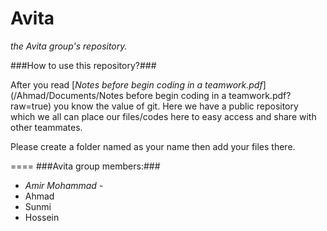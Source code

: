 Avita
=====
*the Avita group's repository.*

###How to use this repository?###

After you read [_Notes before begin coding in a teamwork.pdf_](/Ahmad/Documents/Notes before begin coding in a teamwork.pdf?raw=true) you know the value of git. Here we have a public repository which we all can place our files/codes here to easy access and share with other teammates.

Please create a folder named as your name then add your files there.


====
###Avita group members:###
- *Amir Mohammad* -
- Ahmad
- Sunmi
- Hossein


